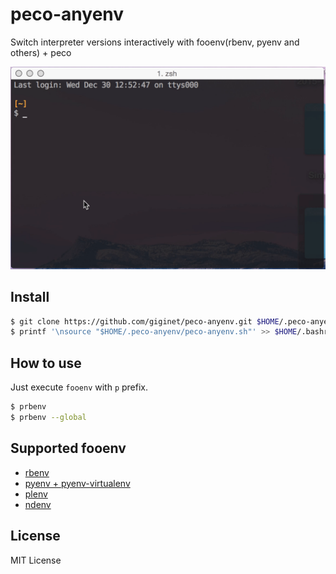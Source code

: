 # peco-anyenv

Switch interpreter versions interactively with fooenv(rbenv, pyenv and others) + peco

![](https://raw.githubusercontent.com/giginet/peco-anyenv/master/images/peco-anyenv.gif)

## Install

```sh
$ git clone https://github.com/giginet/peco-anyenv.git $HOME/.peco-anyenv
$ printf '\nsource "$HOME/.peco-anyenv/peco-anyenv.sh"' >> $HOME/.bashrc
```

## How to use

Just execute `fooenv` with `p` prefix.

```sh
$ prbenv
$ prbenv --global
```

## Supported fooenv

- [rbenv](https://github.com/rbenv/rbenv)
- [pyenv + pyenv-virtualenv](https://github.com/yyuu/pyenv)
- [plenv](https://github.com/tokuhirom/plen://github.com/tokuhirom/plenv)
- [ndenv](https://github.com/riywo/nden://github.com/riywo/ndenv)

## License

MIT License
